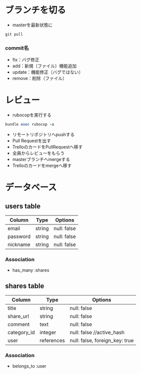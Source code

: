 # ブランチを切る
- masterを最新状態に
```ruby
git pull
```
### commit名
- fix：バグ修正
- add：新規（ファイル）機能追加
- update：機能修正（バグではない）
- remove：削除（ファイル）

# レビュー
- rubocopを実行する 
```ruby
bundle exec rubocop -a
```
- リモートリポジトリへpushする
- Pull Requestを出す
- TrelloのカードをPullRequestへ移す
- 全員からレビューをもらう
- masterブランチへmergeする
- Trelloのカードをmergeへ移す

# データベース

## users table

| Column          | Type    | Options     |
| --------------- | ------- | ----------- |
| email           | string  | null: false |
| password        | string  | null: false |
| nickname        | string  | null: false |

### Association

- has_many :shares


## shares table

| Column      | Type       | Options                        |
| ----------- | ---------- | ------------------------------ |
| title       | string     | null: false                    |
| share_url   | string     | null: false                    |
| comment     | text       | null: false                    | 
| category_id | integer    | null: false //active_hash      |
| user        | references | null: false, foreign_key: true |

### Association

- belongs_to :user